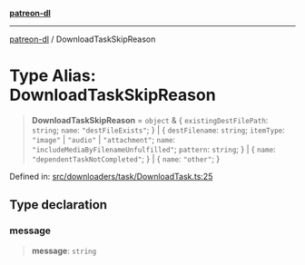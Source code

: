 [**patreon-dl**](../README.md)

***

[patreon-dl](../README.md) / DownloadTaskSkipReason

# Type Alias: DownloadTaskSkipReason

> **DownloadTaskSkipReason** = `object` & \{ `existingDestFilePath`: `string`; `name`: `"destFileExists"`; \} \| \{ `destFilename`: `string`; `itemType`: `"image"` \| `"audio"` \| `"attachment"`; `name`: `"includeMediaByFilenameUnfulfilled"`; `pattern`: `string`; \} \| \{ `name`: `"dependentTaskNotCompleted"`; \} \| \{ `name`: `"other"`; \}

Defined in: [src/downloaders/task/DownloadTask.ts:25](https://github.com/patrickkfkan/patreon-dl/blob/faebc79e7105b755ed4bb91829b93f102ad3b38c/src/downloaders/task/DownloadTask.ts#L25)

## Type declaration

### message

> **message**: `string`
